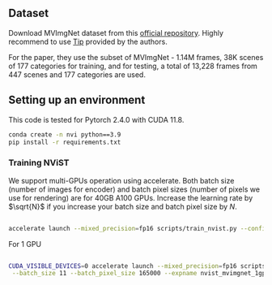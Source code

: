 ## Dataset

Download MVImgNet dataset from this [official repository](https://github.com/GAP-LAB-CUHK-SZ/MVImgNet).
Highly recommend to use [Tip](https://docs.google.com/document/d/1krVb4B3rZw-0FaBBPS7c3SJKfqq5AVYTs2HN2LnlBPQ/edit#heading=h.2ukfzxh5c9pq) provided by the authors.

For the paper, they use the subset of MVImgNet - 1.14M frames, 38K scenes of 177 categories for training, and for testing, a total of 13,228 frames from 447 scenes and 177 categories are used. 

## Setting up an environment

This code is tested for Pytorch 2.4.0 with CUDA 11.8.

```sh
conda create -n nvi python==3.9
pip install -r requirements.txt
```
### Training NViST

We support multi-GPUs operation using accelerate. Both batch size (number of images for encoder) and batch pixel sizes (number of pixels we use for rendering) are for 40GB A100 GPUs. Increase the learning rate by $\sqrt{N}$ if you increase your batch size and batch pixel size by $N$.

```sh

accelerate launch --mixed_precision=fp16 scripts/train_nvist.py --config configs/mvimgnet_nvist_test.txt --batch_size 2 --batch_pixel_size 330000 --expname nvist_mvimgnet_2gpus --lr_encoder_init 0.00006 --lr_decoder_init 0.0003 --lr_renderer_init 0.0003

```
For 1 GPU

```sh

CUDA_VISIBLE_DEVICES=0 accelerate launch --mixed_precision=fp16 scripts/train_nvist_test.py --config configs/mvimgnet_nvist.txt\
 --batch_size 11 --batch_pixel_size 165000 --expname nvist_mvimgnet_1gpu
```
